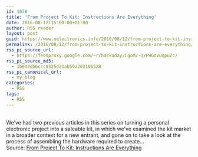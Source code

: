 ```yaml
---
id: 1078
title: 'From Project To Kit: Instructions Are Everything'
date: 2016-08-12T15:00:00+01:00
author: RSS reader
layout: post
guid: https://www.uelectronics.info/2016/08/12/from-project-to-kit-instructions-are-everything/
permalink: /2016/08/12/from-project-to-kit-instructions-are-everything/
rss_pi_source_url:
  - https://feedproxy.google.com/~r/hackaday/LgoM/~3/PHGdVOqpuZc/
rss_pi_source_md5:
  - 1b643db6ccc8325d31ab59a203106528
rss_pi_canonical_url:
  - my_blog
categories:
  - RSS
tags:
  - RSS
---
```

&#013;  
We’ve had two previous articles in this series on turning a personal electronic project into a saleable kit, in which we’ve examined the kit market in a broader context for a new entrant, and gone on to take a look at the process of assembling the hardware required to create…&#013;  
Source: <a href="https://feedproxy.google.com/~r/hackaday/LgoM/~3/PHGdVOqpuZc/" target="_blank">From Project To Kit: Instructions Are Everything</a>